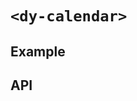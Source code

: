 # `<dy-calendar>`

## Example

<gbp-example
  name="dy-calendar"
  props='{"style": "width: 60%;", "position": 1644464255420, "highlights": [[1644464299373, 1644595299373]]}'
  src="https://esm.sh/duoyun-ui/elements/calendar"></gbp-example>

## API

<gbp-api src="/src/elements/calendar.ts"></gbp-api>
